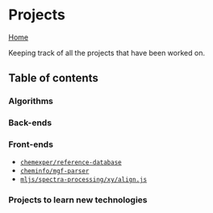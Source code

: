 # Projects

[Home](../README.md)

Keeping track of all the projects that have been worked on.

## Table of contents

### Algorithms

### Back-ends

### Front-ends

- [`chemexper/reference-database`](./chemexper/reference-database.md)
- [`cheminfo/mgf-parser`](./cheminfo/mgf-parser)
- [`mljs/spectra-processing/xy/align.js`](./mljs/pectra-processing_xy_align.md)

### Projects to learn new technologies